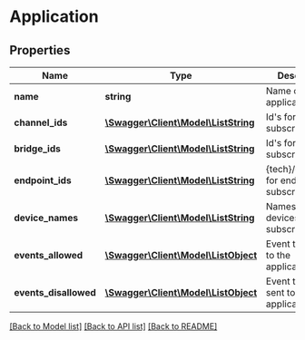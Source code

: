 # Application

## Properties
Name | Type | Description | Notes
------------ | ------------- | ------------- | -------------
**name** | **string** | Name of this application | [optional] 
**channel_ids** | [**\Swagger\Client\Model\ListString**](ListString.md) | Id&#39;s for channels subscribed to. | [optional] 
**bridge_ids** | [**\Swagger\Client\Model\ListString**](ListString.md) | Id&#39;s for bridges subscribed to. | [optional] 
**endpoint_ids** | [**\Swagger\Client\Model\ListString**](ListString.md) | {tech}/{resource} for endpoints subscribed to. | [optional] 
**device_names** | [**\Swagger\Client\Model\ListString**](ListString.md) | Names of the devices subscribed to. | [optional] 
**events_allowed** | [**\Swagger\Client\Model\ListObject**](ListObject.md) | Event types sent to the application. | [optional] 
**events_disallowed** | [**\Swagger\Client\Model\ListObject**](ListObject.md) | Event types not sent to the application. | [optional] 

[[Back to Model list]](../README.md#documentation-for-models) [[Back to API list]](../README.md#documentation-for-api-endpoints) [[Back to README]](../README.md)


